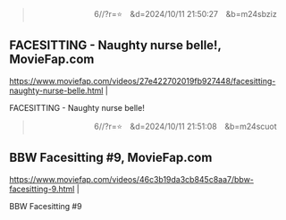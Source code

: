 
>　　　　　　　　6//?r=⭐　&d=2024/10/11 21:50:27　&b=m24sbziz
## FACESITTING - Naughty nurse belle!, MovieFap.com
https://www.moviefap.com/videos/27e422702019fb927448/facesitting-naughty-nurse-belle.html
|

FACESITTING - Naughty nurse belle!

>　　　　　　　　6//?r=⭐　&d=2024/10/11 21:51:08　&b=m24scuot
## BBW Facesitting #9, MovieFap.com
https://www.moviefap.com/videos/46c3b19da3cb845c8aa7/bbw-facesitting-9.html
|

BBW Facesitting #9
